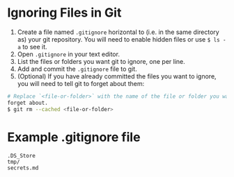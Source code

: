 # Ignoring Files in Git

1. Create a file named `.gitignore` horizontal to (i.e. in the same directory
   as) your git repository. You will need to enable hidden files or use `$ ls
   -a` to see it.
2. Open `.gitignore` in your text editor.
3. List the files or folders you want git to ignore, one per line.
4. Add and commit the `.gitignore` file to git.
5. (Optional) If you have already committed the files you want to ignore, you
   will need to tell git to forget about them:

```sh
# Replace `<file-or-folder>` with the name of the file or folder you want git to
forget about.
$ git rm --cached <file-or-folder>
```

# Example .gitignore file
```
.DS_Store
tmp/
secrets.md
```
